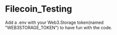 # Filecoin_Testing


Add a .env with your Web3.Storage token(named "WEB3STORAGE_TOKEN") to have fun with the code.
